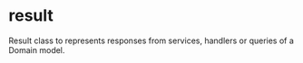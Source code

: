 # result
Result class to represents responses from services, handlers or queries of a Domain model.
